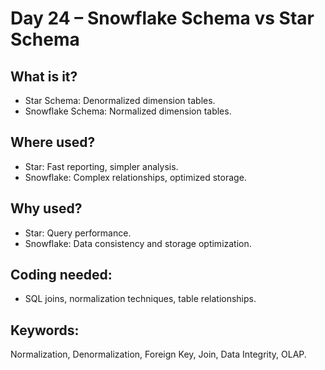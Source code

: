 # Day 24 – Snowflake Schema vs Star Schema

## What is it?
- Star Schema: Denormalized dimension tables.
- Snowflake Schema: Normalized dimension tables.

## Where used?
- Star: Fast reporting, simpler analysis.
- Snowflake: Complex relationships, optimized storage.

## Why used?
- Star: Query performance.
- Snowflake: Data consistency and storage optimization.

## Coding needed:
- SQL joins, normalization techniques, table relationships.

## Keywords:
Normalization, Denormalization, Foreign Key, Join, Data Integrity, OLAP.
